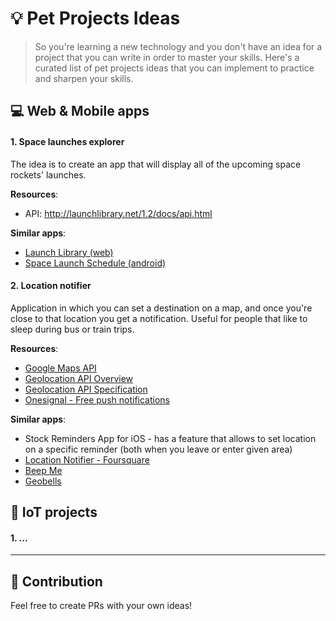 # :bulb: Pet Projects Ideas

> So you're learning a new technology and you don't have an idea for a project that you can write in order to master your skills. Here's a curated list of pet projects ideas that you can implement to practice and sharpen your skills.

## :computer: Web & Mobile apps

#### 1. Space launches explorer
The idea is to create an app that will display all of the upcoming space rockets' launches.

**Resources**:
- API: http://launchlibrary.net/1.2/docs/api.html

**Similar apps**:
- [Launch Library (web)](http://launchlibrary.net/)
- [Space Launch Schedule (android)]( https://play.google.com/store/apps/details?id=com.kickstandtech.spacelaunchschedule)

#### 2. Location notifier
Application in which you can set a destination on a map, and once you're close to that location you get a notification. Useful for people that like to sleep during bus or train trips.

**Resources**:
- [Google Maps API](https://developers.google.com/maps/)
- [Geolocation API Overview](https://developer.mozilla.org/en-US/docs/Web/API/Geolocation/Using_geolocation)
- [Geolocation API Specification](https://www.w3.org/TR/geolocation-API/)
- [Onesignal - Free push notifications](https://onesignal.com/)

**Similar apps**:
- Stock Reminders App for iOS - has a feature that allows to set location on a specific reminder (both when you leave or enter given area)
- [Location Notifier - Foursquare](https://play.google.com/store/apps/details?id=cz.vojtisek.fln)
- [Beep Me](https://play.google.com/store/apps/details?id=com.buddhitechno.beepme)
- [Geobells](https://play.google.com/store/apps/details?id=com.patil.geobells.lite)

## :robot: IoT projects

#### 1. ...

* * *

## :handshake: Contribution

Feel free to create PRs with your own ideas!
